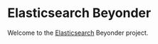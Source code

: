 Elasticsearch Beyonder
======================

Welcome to the [Elasticsearch](http://www.elasticsearch.org/) Beyonder project.

